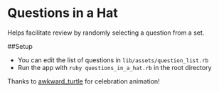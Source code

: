 # Questions in a Hat

Helps facilitate review by randomly selecting a question from a set.

##Setup
* You can edit the list of questions in `lib/assets/question_list.rb`
* Run the app with `ruby questions_in_a_hat.rb` in the root directory

Thanks to [awkward_turtle](https://github.com/mswain/awkward_turtle) for celebration animation!
